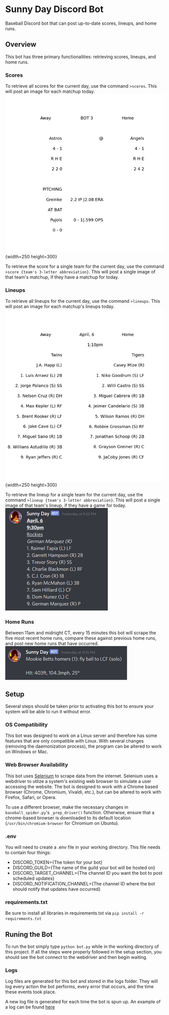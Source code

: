 # Sunny Day Discord Bot
Baseball Discord bot that can post up-to-date scores, lineups, and home runs.

## Overview
This bot has three primary functionalities: retrieving scores, lineups, and home runs.

### Scores
To retrieve all scores for the current day, use the command `>scores`. This will post an image for each matchup today.
![Scores Example](https://github.com/bjhammack/sunny-day-discord-bot/blob/main/scores/example_score.png){width=250 height=300}

To retrieve the score for a single team for the current day, use the command `>score {team's 3-letter abbreviation}`. This will post a single image of that team's matchup, if they have a matchup for today.

### Lineups
To retrieve all lineups for the current day, use the command `>lineups`. This will post an image for each matchup's lineups today.
![Lineups Example](https://github.com/bjhammack/sunny-day-discord-bot/blob/main/lineups/example_lineup.png){width=250 height=300}

To retrieve the lineup for a single team for the current day, use the command `>lineup {team's 3-letter abbreviation}`. This will post a single image of that team's lineup, if they have a game for today.
![Lineup Example](https://github.com/bjhammack/sunny-day-discord-bot/blob/main/lineups/team_example_lineup.png)

### Home Runs
Between 11am and midnight CT, every 15 minutes this bot will scrape the five most recent home runs, compare these against previous home runs, and post new home runs that have occurred.
![Home Run Example](https://github.com/bjhammack/sunny-day-discord-bot/blob/main/lineups/home_run_example.png)

## Setup
Several steps should be taken prior to activating this bot to ensure your system will be able to run it without error.

### OS Compatibility
This bot was designed to work on a Linux server and therefore has some features that are only compatible with Linux. With several changes (removing the daemonization process), the program can be altered to work on Windows or Mac.

### Web Browser Availability
This bot uses [Selenium](https://selenium-python.readthedocs.io) to scrape data from the internet. Selenium uses a webdriver to utlize a system's existing web browser to simulate a user accessing the website. The bot is designed to work with a Chrome based browser (Chrome, Chromium, Vivaldi, etc.), but can be altered to work with Firefox, Safari, or Opera.

To use a different browser, make the necessary changes in `baseball_spider.py`'s `_prep_driver()` function. Otherwise, ensure that a chrome-based browser is downloaded to its default location (`/usr/bin/chromium-browser` for Chromium on Ubuntu).

### .env
You will need to create a .env file in your working directory. This file needs to contain four things:
<ul>
	<li>DISCORD_TOKEN={The token for your bot}</li>
	<li>DISCORD_GUILD={The name of the guild your bot will be hosted on}</li>
	<li>DISCORD_TARGET_CHANNEL={The channel ID you want the bot to post scheduled updates}</li>
	<li>DISCORD_NOTIFICATION_CHANNEL={The channel ID where the bot should notify that updates have occurred}</li>
</ul>

### requirements.txt
Be sure to install all libraries in requirements.txt via `pip install -r requirements.txt`

## Runing the Bot
To run the bot simply type `python bot.py` while in the working directory of this project. If all the steps were properly followed in the setup section, you should see the bot connect to the webdriver and then begin waiting.

### Logs
Log files are generated for this bot and stored in the logs folder. They will log every action the bot performs, every error that occurs, and the time these events took place.

A new log file is generated for each time the bot is spun up. An example of a log can be found [here](https://github.com/bjhammack/sunny-day-discord-bot/blob/main/logs/example_log.log)

